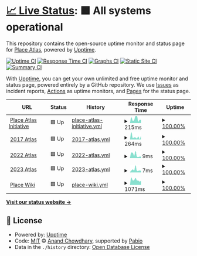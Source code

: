 # [📈 Live Status](https://status.place-atlas.stefanocoding.me): <!--live status--> **🟩 All systems operational**

This repository contains the open-source uptime monitor and status page for [Place Atlas](https://place-atlas.stefanocoding.me/), powered by [Upptime](https://github.com/upptime/upptime).

[![Uptime CI](https://github.com/placeAtlas/status/workflows/Uptime%20CI/badge.svg)](https://github.com/placeAtlas/status/actions?query=workflow%3A%22Uptime+CI%22)
[![Response Time CI](https://github.com/placeAtlas/status/workflows/Response%20Time%20CI/badge.svg)](https://github.com/placeAtlas/status/actions?query=workflow%3A%22Response+Time+CI%22)
[![Graphs CI](https://github.com/placeAtlas/status/workflows/Graphs%20CI/badge.svg)](https://github.com/placeAtlas/status/actions?query=workflow%3A%22Graphs+CI%22)
[![Static Site CI](https://github.com/placeAtlas/status/workflows/Static%20Site%20CI/badge.svg)](https://github.com/placeAtlas/status/actions?query=workflow%3A%22Static+Site+CI%22)
[![Summary CI](https://github.com/placeAtlas/status/workflows/Summary%20CI/badge.svg)](https://github.com/placeAtlas/status/actions?query=workflow%3A%22Summary+CI%22)

With [Upptime](https://upptime.js.org), you can get your own unlimited and free uptime monitor and status page, powered entirely by a GitHub repository. We use [Issues](https://github.com/placeAtlas/status/issues) as incident reports, [Actions](https://github.com/placeAtlas/status/actions) as uptime monitors, and [Pages](https://status.place-atlas.stefanocoding.me) for the status page.

<!--start: status pages-->
<!-- This summary is generated by Upptime (https://github.com/upptime/upptime) -->
<!-- Do not edit this manually, your changes will be overwritten -->
<!-- prettier-ignore -->
| URL | Status | History | Response Time | Uptime |
| --- | ------ | ------- | ------------- | ------ |
| <img alt="" src="https://icons.duckduckgo.com/ip3/place-atlas.stefanocoding.me.ico" height="13"> [Place Atlas Initiative](https://place-atlas.stefanocoding.me/) | 🟩 Up | [place-atlas-initiative.yml](https://github.com/placeAtlas/status/commits/HEAD/history/place-atlas-initiative.yml) | <details><summary><img alt="Response time graph" src="./graphs/place-atlas-initiative/response-time-week.png" height="20"> 215ms</summary><br><a href="https://status.place-atlas.stefanocoding.me/history/place-atlas-initiative"><img alt="Response time 215" src="https://img.shields.io/endpoint?url=https%3A%2F%2Fraw.githubusercontent.com%2FplaceAtlas%2Fstatus%2FHEAD%2Fapi%2Fplace-atlas-initiative%2Fresponse-time.json"></a><br><a href="https://status.place-atlas.stefanocoding.me/history/place-atlas-initiative"><img alt="24-hour response time 164" src="https://img.shields.io/endpoint?url=https%3A%2F%2Fraw.githubusercontent.com%2FplaceAtlas%2Fstatus%2FHEAD%2Fapi%2Fplace-atlas-initiative%2Fresponse-time-day.json"></a><br><a href="https://status.place-atlas.stefanocoding.me/history/place-atlas-initiative"><img alt="7-day response time 215" src="https://img.shields.io/endpoint?url=https%3A%2F%2Fraw.githubusercontent.com%2FplaceAtlas%2Fstatus%2FHEAD%2Fapi%2Fplace-atlas-initiative%2Fresponse-time-week.json"></a><br><a href="https://status.place-atlas.stefanocoding.me/history/place-atlas-initiative"><img alt="30-day response time 215" src="https://img.shields.io/endpoint?url=https%3A%2F%2Fraw.githubusercontent.com%2FplaceAtlas%2Fstatus%2FHEAD%2Fapi%2Fplace-atlas-initiative%2Fresponse-time-month.json"></a><br><a href="https://status.place-atlas.stefanocoding.me/history/place-atlas-initiative"><img alt="1-year response time 215" src="https://img.shields.io/endpoint?url=https%3A%2F%2Fraw.githubusercontent.com%2FplaceAtlas%2Fstatus%2FHEAD%2Fapi%2Fplace-atlas-initiative%2Fresponse-time-year.json"></a></details> | <details><summary><a href="https://status.place-atlas.stefanocoding.me/history/place-atlas-initiative">100.00%</a></summary><a href="https://status.place-atlas.stefanocoding.me/history/place-atlas-initiative"><img alt="All-time uptime 100.00%" src="https://img.shields.io/endpoint?url=https%3A%2F%2Fraw.githubusercontent.com%2FplaceAtlas%2Fstatus%2FHEAD%2Fapi%2Fplace-atlas-initiative%2Fuptime.json"></a><br><a href="https://status.place-atlas.stefanocoding.me/history/place-atlas-initiative"><img alt="24-hour uptime 100.00%" src="https://img.shields.io/endpoint?url=https%3A%2F%2Fraw.githubusercontent.com%2FplaceAtlas%2Fstatus%2FHEAD%2Fapi%2Fplace-atlas-initiative%2Fuptime-day.json"></a><br><a href="https://status.place-atlas.stefanocoding.me/history/place-atlas-initiative"><img alt="7-day uptime 100.00%" src="https://img.shields.io/endpoint?url=https%3A%2F%2Fraw.githubusercontent.com%2FplaceAtlas%2Fstatus%2FHEAD%2Fapi%2Fplace-atlas-initiative%2Fuptime-week.json"></a><br><a href="https://status.place-atlas.stefanocoding.me/history/place-atlas-initiative"><img alt="30-day uptime 100.00%" src="https://img.shields.io/endpoint?url=https%3A%2F%2Fraw.githubusercontent.com%2FplaceAtlas%2Fstatus%2FHEAD%2Fapi%2Fplace-atlas-initiative%2Fuptime-month.json"></a><br><a href="https://status.place-atlas.stefanocoding.me/history/place-atlas-initiative"><img alt="1-year uptime 100.00%" src="https://img.shields.io/endpoint?url=https%3A%2F%2Fraw.githubusercontent.com%2FplaceAtlas%2Fstatus%2FHEAD%2Fapi%2Fplace-atlas-initiative%2Fuptime-year.json"></a></details>
| <img alt="" src="https://icons.duckduckgo.com/ip3/2017.place-atlas.stefanocoding.me.ico" height="13"> [2017 Atlas](https://2017.place-atlas.stefanocoding.me/) | 🟩 Up | [2017-atlas.yml](https://github.com/placeAtlas/status/commits/HEAD/history/2017-atlas.yml) | <details><summary><img alt="Response time graph" src="./graphs/2017-atlas/response-time-week.png" height="20"> 264ms</summary><br><a href="https://status.place-atlas.stefanocoding.me/history/2017-atlas"><img alt="Response time 264" src="https://img.shields.io/endpoint?url=https%3A%2F%2Fraw.githubusercontent.com%2FplaceAtlas%2Fstatus%2FHEAD%2Fapi%2F2017-atlas%2Fresponse-time.json"></a><br><a href="https://status.place-atlas.stefanocoding.me/history/2017-atlas"><img alt="24-hour response time 359" src="https://img.shields.io/endpoint?url=https%3A%2F%2Fraw.githubusercontent.com%2FplaceAtlas%2Fstatus%2FHEAD%2Fapi%2F2017-atlas%2Fresponse-time-day.json"></a><br><a href="https://status.place-atlas.stefanocoding.me/history/2017-atlas"><img alt="7-day response time 264" src="https://img.shields.io/endpoint?url=https%3A%2F%2Fraw.githubusercontent.com%2FplaceAtlas%2Fstatus%2FHEAD%2Fapi%2F2017-atlas%2Fresponse-time-week.json"></a><br><a href="https://status.place-atlas.stefanocoding.me/history/2017-atlas"><img alt="30-day response time 264" src="https://img.shields.io/endpoint?url=https%3A%2F%2Fraw.githubusercontent.com%2FplaceAtlas%2Fstatus%2FHEAD%2Fapi%2F2017-atlas%2Fresponse-time-month.json"></a><br><a href="https://status.place-atlas.stefanocoding.me/history/2017-atlas"><img alt="1-year response time 264" src="https://img.shields.io/endpoint?url=https%3A%2F%2Fraw.githubusercontent.com%2FplaceAtlas%2Fstatus%2FHEAD%2Fapi%2F2017-atlas%2Fresponse-time-year.json"></a></details> | <details><summary><a href="https://status.place-atlas.stefanocoding.me/history/2017-atlas">100.00%</a></summary><a href="https://status.place-atlas.stefanocoding.me/history/2017-atlas"><img alt="All-time uptime 100.00%" src="https://img.shields.io/endpoint?url=https%3A%2F%2Fraw.githubusercontent.com%2FplaceAtlas%2Fstatus%2FHEAD%2Fapi%2F2017-atlas%2Fuptime.json"></a><br><a href="https://status.place-atlas.stefanocoding.me/history/2017-atlas"><img alt="24-hour uptime 100.00%" src="https://img.shields.io/endpoint?url=https%3A%2F%2Fraw.githubusercontent.com%2FplaceAtlas%2Fstatus%2FHEAD%2Fapi%2F2017-atlas%2Fuptime-day.json"></a><br><a href="https://status.place-atlas.stefanocoding.me/history/2017-atlas"><img alt="7-day uptime 100.00%" src="https://img.shields.io/endpoint?url=https%3A%2F%2Fraw.githubusercontent.com%2FplaceAtlas%2Fstatus%2FHEAD%2Fapi%2F2017-atlas%2Fuptime-week.json"></a><br><a href="https://status.place-atlas.stefanocoding.me/history/2017-atlas"><img alt="30-day uptime 100.00%" src="https://img.shields.io/endpoint?url=https%3A%2F%2Fraw.githubusercontent.com%2FplaceAtlas%2Fstatus%2FHEAD%2Fapi%2F2017-atlas%2Fuptime-month.json"></a><br><a href="https://status.place-atlas.stefanocoding.me/history/2017-atlas"><img alt="1-year uptime 100.00%" src="https://img.shields.io/endpoint?url=https%3A%2F%2Fraw.githubusercontent.com%2FplaceAtlas%2Fstatus%2FHEAD%2Fapi%2F2017-atlas%2Fuptime-year.json"></a></details>
| <img alt="" src="https://icons.duckduckgo.com/ip3/2017.place-atlas.stefanocoding.me.ico" height="13"> [2022 Atlas](https://2017.place-atlas.stefanocoding.me/) | 🟩 Up | [2022-atlas.yml](https://github.com/placeAtlas/status/commits/HEAD/history/2022-atlas.yml) | <details><summary><img alt="Response time graph" src="./graphs/2022-atlas/response-time-week.png" height="20"> 9ms</summary><br><a href="https://status.place-atlas.stefanocoding.me/history/2022-atlas"><img alt="Response time 9" src="https://img.shields.io/endpoint?url=https%3A%2F%2Fraw.githubusercontent.com%2FplaceAtlas%2Fstatus%2FHEAD%2Fapi%2F2022-atlas%2Fresponse-time.json"></a><br><a href="https://status.place-atlas.stefanocoding.me/history/2022-atlas"><img alt="24-hour response time 4" src="https://img.shields.io/endpoint?url=https%3A%2F%2Fraw.githubusercontent.com%2FplaceAtlas%2Fstatus%2FHEAD%2Fapi%2F2022-atlas%2Fresponse-time-day.json"></a><br><a href="https://status.place-atlas.stefanocoding.me/history/2022-atlas"><img alt="7-day response time 9" src="https://img.shields.io/endpoint?url=https%3A%2F%2Fraw.githubusercontent.com%2FplaceAtlas%2Fstatus%2FHEAD%2Fapi%2F2022-atlas%2Fresponse-time-week.json"></a><br><a href="https://status.place-atlas.stefanocoding.me/history/2022-atlas"><img alt="30-day response time 9" src="https://img.shields.io/endpoint?url=https%3A%2F%2Fraw.githubusercontent.com%2FplaceAtlas%2Fstatus%2FHEAD%2Fapi%2F2022-atlas%2Fresponse-time-month.json"></a><br><a href="https://status.place-atlas.stefanocoding.me/history/2022-atlas"><img alt="1-year response time 9" src="https://img.shields.io/endpoint?url=https%3A%2F%2Fraw.githubusercontent.com%2FplaceAtlas%2Fstatus%2FHEAD%2Fapi%2F2022-atlas%2Fresponse-time-year.json"></a></details> | <details><summary><a href="https://status.place-atlas.stefanocoding.me/history/2022-atlas">100.00%</a></summary><a href="https://status.place-atlas.stefanocoding.me/history/2022-atlas"><img alt="All-time uptime 100.00%" src="https://img.shields.io/endpoint?url=https%3A%2F%2Fraw.githubusercontent.com%2FplaceAtlas%2Fstatus%2FHEAD%2Fapi%2F2022-atlas%2Fuptime.json"></a><br><a href="https://status.place-atlas.stefanocoding.me/history/2022-atlas"><img alt="24-hour uptime 100.00%" src="https://img.shields.io/endpoint?url=https%3A%2F%2Fraw.githubusercontent.com%2FplaceAtlas%2Fstatus%2FHEAD%2Fapi%2F2022-atlas%2Fuptime-day.json"></a><br><a href="https://status.place-atlas.stefanocoding.me/history/2022-atlas"><img alt="7-day uptime 100.00%" src="https://img.shields.io/endpoint?url=https%3A%2F%2Fraw.githubusercontent.com%2FplaceAtlas%2Fstatus%2FHEAD%2Fapi%2F2022-atlas%2Fuptime-week.json"></a><br><a href="https://status.place-atlas.stefanocoding.me/history/2022-atlas"><img alt="30-day uptime 100.00%" src="https://img.shields.io/endpoint?url=https%3A%2F%2Fraw.githubusercontent.com%2FplaceAtlas%2Fstatus%2FHEAD%2Fapi%2F2022-atlas%2Fuptime-month.json"></a><br><a href="https://status.place-atlas.stefanocoding.me/history/2022-atlas"><img alt="1-year uptime 100.00%" src="https://img.shields.io/endpoint?url=https%3A%2F%2Fraw.githubusercontent.com%2FplaceAtlas%2Fstatus%2FHEAD%2Fapi%2F2022-atlas%2Fuptime-year.json"></a></details>
| <img alt="" src="https://icons.duckduckgo.com/ip3/2017.place-atlas.stefanocoding.me.ico" height="13"> [2023 Atlas](https://2017.place-atlas.stefanocoding.me/) | 🟩 Up | [2023-atlas.yml](https://github.com/placeAtlas/status/commits/HEAD/history/2023-atlas.yml) | <details><summary><img alt="Response time graph" src="./graphs/2023-atlas/response-time-week.png" height="20"> 7ms</summary><br><a href="https://status.place-atlas.stefanocoding.me/history/2023-atlas"><img alt="Response time 7" src="https://img.shields.io/endpoint?url=https%3A%2F%2Fraw.githubusercontent.com%2FplaceAtlas%2Fstatus%2FHEAD%2Fapi%2F2023-atlas%2Fresponse-time.json"></a><br><a href="https://status.place-atlas.stefanocoding.me/history/2023-atlas"><img alt="24-hour response time 4" src="https://img.shields.io/endpoint?url=https%3A%2F%2Fraw.githubusercontent.com%2FplaceAtlas%2Fstatus%2FHEAD%2Fapi%2F2023-atlas%2Fresponse-time-day.json"></a><br><a href="https://status.place-atlas.stefanocoding.me/history/2023-atlas"><img alt="7-day response time 7" src="https://img.shields.io/endpoint?url=https%3A%2F%2Fraw.githubusercontent.com%2FplaceAtlas%2Fstatus%2FHEAD%2Fapi%2F2023-atlas%2Fresponse-time-week.json"></a><br><a href="https://status.place-atlas.stefanocoding.me/history/2023-atlas"><img alt="30-day response time 7" src="https://img.shields.io/endpoint?url=https%3A%2F%2Fraw.githubusercontent.com%2FplaceAtlas%2Fstatus%2FHEAD%2Fapi%2F2023-atlas%2Fresponse-time-month.json"></a><br><a href="https://status.place-atlas.stefanocoding.me/history/2023-atlas"><img alt="1-year response time 7" src="https://img.shields.io/endpoint?url=https%3A%2F%2Fraw.githubusercontent.com%2FplaceAtlas%2Fstatus%2FHEAD%2Fapi%2F2023-atlas%2Fresponse-time-year.json"></a></details> | <details><summary><a href="https://status.place-atlas.stefanocoding.me/history/2023-atlas">100.00%</a></summary><a href="https://status.place-atlas.stefanocoding.me/history/2023-atlas"><img alt="All-time uptime 100.00%" src="https://img.shields.io/endpoint?url=https%3A%2F%2Fraw.githubusercontent.com%2FplaceAtlas%2Fstatus%2FHEAD%2Fapi%2F2023-atlas%2Fuptime.json"></a><br><a href="https://status.place-atlas.stefanocoding.me/history/2023-atlas"><img alt="24-hour uptime 100.00%" src="https://img.shields.io/endpoint?url=https%3A%2F%2Fraw.githubusercontent.com%2FplaceAtlas%2Fstatus%2FHEAD%2Fapi%2F2023-atlas%2Fuptime-day.json"></a><br><a href="https://status.place-atlas.stefanocoding.me/history/2023-atlas"><img alt="7-day uptime 100.00%" src="https://img.shields.io/endpoint?url=https%3A%2F%2Fraw.githubusercontent.com%2FplaceAtlas%2Fstatus%2FHEAD%2Fapi%2F2023-atlas%2Fuptime-week.json"></a><br><a href="https://status.place-atlas.stefanocoding.me/history/2023-atlas"><img alt="30-day uptime 100.00%" src="https://img.shields.io/endpoint?url=https%3A%2F%2Fraw.githubusercontent.com%2FplaceAtlas%2Fstatus%2FHEAD%2Fapi%2F2023-atlas%2Fuptime-month.json"></a><br><a href="https://status.place-atlas.stefanocoding.me/history/2023-atlas"><img alt="1-year uptime 100.00%" src="https://img.shields.io/endpoint?url=https%3A%2F%2Fraw.githubusercontent.com%2FplaceAtlas%2Fstatus%2FHEAD%2Fapi%2F2023-atlas%2Fuptime-year.json"></a></details>
| <img alt="" src="https://icons.duckduckgo.com/ip3/place-wiki.stefanocoding.me.ico" height="13"> [Place Wiki](https://place-wiki.stefanocoding.me/) | 🟩 Up | [place-wiki.yml](https://github.com/placeAtlas/status/commits/HEAD/history/place-wiki.yml) | <details><summary><img alt="Response time graph" src="./graphs/place-wiki/response-time-week.png" height="20"> 1071ms</summary><br><a href="https://status.place-atlas.stefanocoding.me/history/place-wiki"><img alt="Response time 1071" src="https://img.shields.io/endpoint?url=https%3A%2F%2Fraw.githubusercontent.com%2FplaceAtlas%2Fstatus%2FHEAD%2Fapi%2Fplace-wiki%2Fresponse-time.json"></a><br><a href="https://status.place-atlas.stefanocoding.me/history/place-wiki"><img alt="24-hour response time 897" src="https://img.shields.io/endpoint?url=https%3A%2F%2Fraw.githubusercontent.com%2FplaceAtlas%2Fstatus%2FHEAD%2Fapi%2Fplace-wiki%2Fresponse-time-day.json"></a><br><a href="https://status.place-atlas.stefanocoding.me/history/place-wiki"><img alt="7-day response time 1071" src="https://img.shields.io/endpoint?url=https%3A%2F%2Fraw.githubusercontent.com%2FplaceAtlas%2Fstatus%2FHEAD%2Fapi%2Fplace-wiki%2Fresponse-time-week.json"></a><br><a href="https://status.place-atlas.stefanocoding.me/history/place-wiki"><img alt="30-day response time 1071" src="https://img.shields.io/endpoint?url=https%3A%2F%2Fraw.githubusercontent.com%2FplaceAtlas%2Fstatus%2FHEAD%2Fapi%2Fplace-wiki%2Fresponse-time-month.json"></a><br><a href="https://status.place-atlas.stefanocoding.me/history/place-wiki"><img alt="1-year response time 1071" src="https://img.shields.io/endpoint?url=https%3A%2F%2Fraw.githubusercontent.com%2FplaceAtlas%2Fstatus%2FHEAD%2Fapi%2Fplace-wiki%2Fresponse-time-year.json"></a></details> | <details><summary><a href="https://status.place-atlas.stefanocoding.me/history/place-wiki">100.00%</a></summary><a href="https://status.place-atlas.stefanocoding.me/history/place-wiki"><img alt="All-time uptime 100.00%" src="https://img.shields.io/endpoint?url=https%3A%2F%2Fraw.githubusercontent.com%2FplaceAtlas%2Fstatus%2FHEAD%2Fapi%2Fplace-wiki%2Fuptime.json"></a><br><a href="https://status.place-atlas.stefanocoding.me/history/place-wiki"><img alt="24-hour uptime 100.00%" src="https://img.shields.io/endpoint?url=https%3A%2F%2Fraw.githubusercontent.com%2FplaceAtlas%2Fstatus%2FHEAD%2Fapi%2Fplace-wiki%2Fuptime-day.json"></a><br><a href="https://status.place-atlas.stefanocoding.me/history/place-wiki"><img alt="7-day uptime 100.00%" src="https://img.shields.io/endpoint?url=https%3A%2F%2Fraw.githubusercontent.com%2FplaceAtlas%2Fstatus%2FHEAD%2Fapi%2Fplace-wiki%2Fuptime-week.json"></a><br><a href="https://status.place-atlas.stefanocoding.me/history/place-wiki"><img alt="30-day uptime 100.00%" src="https://img.shields.io/endpoint?url=https%3A%2F%2Fraw.githubusercontent.com%2FplaceAtlas%2Fstatus%2FHEAD%2Fapi%2Fplace-wiki%2Fuptime-month.json"></a><br><a href="https://status.place-atlas.stefanocoding.me/history/place-wiki"><img alt="1-year uptime 100.00%" src="https://img.shields.io/endpoint?url=https%3A%2F%2Fraw.githubusercontent.com%2FplaceAtlas%2Fstatus%2FHEAD%2Fapi%2Fplace-wiki%2Fuptime-year.json"></a></details>

<!--end: status pages-->

[**Visit our status website →**](https://status.place-atlas.stefanocoding.me)

## 📄 License

- Powered by: [Upptime](https://github.com/upptime/upptime)
- Code: [MIT](./LICENSE) © [Anand Chowdhary](https://anandchowdhary.com), supported by [Pabio](https://pabio.com)
- Data in the `./history` directory: [Open Database License](https://opendatacommons.org/licenses/odbl/1-0/)
